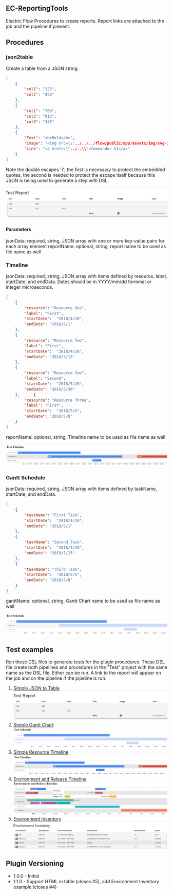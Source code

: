 ## EC-ReportingTools
Electric Flow Procedures to create reports.  Report links are attached to the job and the pipeline if present.

## Procedures
### json2table
Create a table from a JSON string:
```JSON
[
	{
		"col1": "123",
		"col2": "456"
	},
	{
		"col1": "789",
		"col2": "012",
		"col3": "345"
	},
	{
		"Text": "<b>Bold</b>",
		"Image": "<img src=\\"../../../flow/public/app/assets/img/svg-icons/icon-nodes.svg\\" height=\\"20\\" width=\\"20\\">",
		"Link": "<a href=\\"../..\\">Commander UI</a>"
	}
]
```
Note the double escapes '\\'; the first is necessary to protect the embedded quotes, the second is needed to protect the escape itself because this JSON is being used to generate a step with DSL.

![Sample Table](pages/images/TableSample.PNG)

#### Parameters
jsonData: required, string, JSON array with one or more key-value pairs for each array element
reportName: optional, string, report name to be used as file name as well

### Timeline
jsonData: required, string, JSON array with items defined by resource, label, startDate, and endData.  Dates should be in YYYY/mm/dd formmat or integer microseconds.
```JSON
[
	{
		"resource": "Resource One",
		"label": "First",
		"startDate":  "2018/4/10",
		"endDate": "2018/5/1"
	},
	{
		"resource": "Resource Two",
		"label": "First",
		"startDate":  "2018/4/20",
		"endDate": "2018/5/15"
	},
	{
		"resource": "Resource Two",
		"label": "Second",
		"startDate":  "2018/5/20",
		"endDate": "2018/5/30"
	},		{
		"resource": "Resource Three",
		"label": "First",
		"startDate":  "2018/5/5",
		"endDate": "2018/5/8"
	}
]
```
reportName: optional, string, Timeline name to be used as file name as well

![Sample Timeline](pages/images/TimelineSample.PNG)

### Gantt Schedule
jsonData: required, string, JSON array with items defined by taskName, startDate, and endData.
```JSON
[
	{
		"taskName": "First Task",
		"startDate":  "2018/4/10",
		"endDate": "2018/5/1"
	},
	{
		"taskName": "Second Task",
		"startDate":  "2018/4/20",
		"endDate": "2018/5/15"
	},
	{
		"taskName": "Third Task",
		"startDate":  "2018/5/5",
		"endDate": "2018/5/8"
	}
]
```
ganttName: optional, string, Gantt Chart name to be used as file name as well

![Sample Gantt Chart](pages/images/GanttChartSample.PNG)

## Test examples
Run these DSL files to generate tests for the plugin procedures.  These DSL file create both pipelines and procedures in the "Test" project with the same name as the DSL file. Either can be run.  A link to the report will appear on the job and on the pipeline if the pipeline is run.
1. [Simple JSON to Table](dsl/test/json2table.dsl)
![TableSample](pages/images/TableSample.PNG)
1. [Simple Gantt Chart](dsl/test/GanttSchedule.dsl)
![GanttChartSample](pages/images/GanttChartSample.PNG)
1. [Simple Resource Timeline](dsl/test/Timeline.dsl)
![TimelineSample](pages/images/TimelineSample.PNG)
1. [Environment and Release Timeline](dsl/test/EnvironmentReleaseTimeline.groovy)
![EnvironmentReleasePhasesTimeline](pages/images/EnvironmentReleasePhasesTimeline.PNG)
1. [Environment Inventory](dsl/test/EnvironmentInventory.groovy)
![EnvironmentInventory](pages/images/EnvironmentInventory.PNG)

## Plugin Versioning
* 1.0.0 - Initial
* 1.1.0 - Support HTML in table (closes #5), add Environment Inventory example (closes #4)

